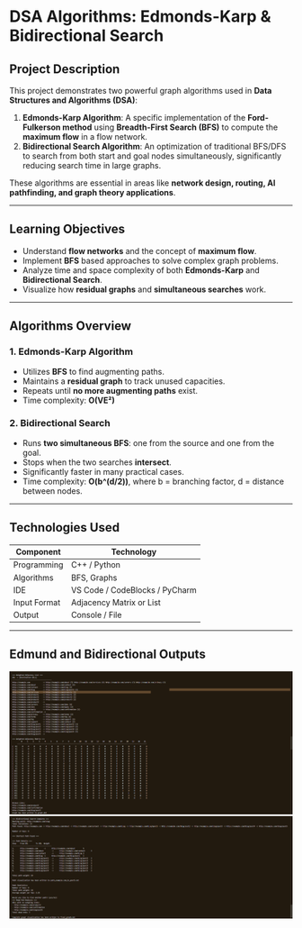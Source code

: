 # DSA Algorithms: Edmonds-Karp & Bidirectional Search

## Project Description

This project demonstrates two powerful graph algorithms used in **Data Structures and Algorithms (DSA)**:

1. **Edmonds-Karp Algorithm**: A specific implementation of the **Ford-Fulkerson method** using **Breadth-First Search (BFS)** to compute the **maximum flow** in a flow network.
2. **Bidirectional Search Algorithm**: An optimization of traditional BFS/DFS to search from both start and goal nodes simultaneously, significantly reducing search time in large graphs.

These algorithms are essential in areas like **network design, routing, AI pathfinding, and graph theory applications**.

---

## Learning Objectives

- Understand **flow networks** and the concept of **maximum flow**.
- Implement **BFS** based approaches to solve complex graph problems.
- Analyze time and space complexity of both **Edmonds-Karp** and **Bidirectional Search**.
- Visualize how **residual graphs** and **simultaneous searches** work.

---

## Algorithms Overview

### 1. Edmonds-Karp Algorithm

- Utilizes **BFS** to find augmenting paths.
- Maintains a **residual graph** to track unused capacities.
- Repeats until **no more augmenting paths** exist.
- Time complexity: **O(VE²)**

### 2. Bidirectional Search

- Runs **two simultaneous BFS**: one from the source and one from the goal.
- Stops when the two searches **intersect**.
- Significantly faster in many practical cases.
- Time complexity: **O(b^(d/2))**, where b = branching factor, d = distance between nodes.

---

##  Technologies Used

| Component      | Technology     |
|----------------|----------------|
| Programming    | C++ / Python    |
| Algorithms     | BFS, Graphs     |
| IDE            | VS Code / CodeBlocks / PyCharm |
| Input Format   | Adjacency Matrix or List |
| Output         | Console / File |

---
## Edmund and Bidirectional Outputs
![Edmund](GROUP_2_A/edmund.png)
![BI](GROUP_2_A/bidirectional.png)
